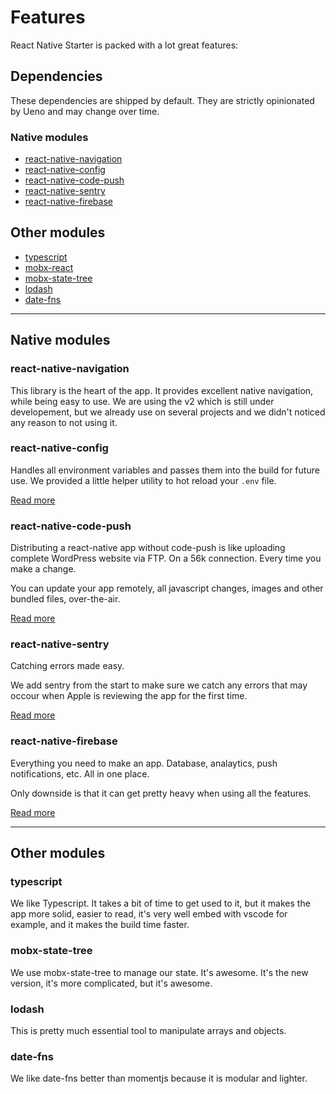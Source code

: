 # Features

React Native Starter is packed with a lot great features:

## Dependencies

These dependencies are shipped by default. They are strictly opinionated by Ueno and may change over time.

### Native modules

 - [react-native-navigation](#react-native-navigation)
 - [react-native-config](#react-native-config)
 - [react-native-code-push](#code-push)
 - [react-native-sentry](#sentry)
 - [react-native-firebase](#firebase)

## Other modules

 - [typescript](#typescript)
 - [mobx-react](#mobx)
 - [mobx-state-tree](#mobx)
 - [lodash](#lodash)
 - [date-fns](#date-fns)

_____________

## Native modules

### react-native-navigation

This library is the heart of the app. It provides excellent native navigation, while being easy to use. We are using the v2 which is still under developement, but we already use on several projects and we didn't noticed any reason to not using it.

### react-native-config

Handles all environment variables and passes them into the build for future use. We provided a little helper utility to hot reload your `.env` file.

[Read more](/ENV.md)

### react-native-code-push

Distributing a react-native app without code-push is like uploading complete WordPress website via FTP. On a 56k connection. Every time you make a change.

You can update your app remotely, all javascript changes, images and other bundled files, over-the-air.

[Read more](/CODEPUSH.md)

### react-native-sentry

Catching errors made easy.

We add sentry from the start to make sure we catch any errors that may occour when Apple is reviewing the app for the first time.

[Read more](/SENTRY.md)

### react-native-firebase

Everything you need to make an app. Database, analaytics, push notifications, etc. All in one place.

Only downside is that it can get pretty heavy when using all the features.

[Read more](/FIREBASE.md)

_____________

## Other modules

### typescript

We like Typescript. It takes a bit of time to get used to it, but it makes the app more solid, easier to read, it's very well embed with vscode for example, and it makes the build time faster.

### mobx-state-tree

We use mobx-state-tree to manage our state. It's awesome. It's the new version, it's more complicated, but it's awesome.

### lodash

This is pretty much essential tool to manipulate arrays and objects.

### date-fns

We like date-fns better than momentjs because it is modular and lighter.
